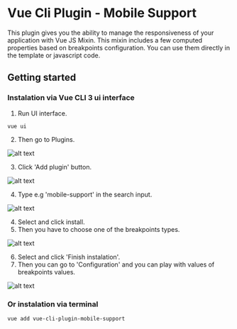 # Vue Cli Plugin - Mobile Support
This plugin gives you the ability to manage the responsiveness of your application with Vue JS Mixin.
This mixin includes a few computed properties based on breakpoints configuration.
You can use them directly in the template or javascript code.

## Getting started

### Instalation via Vue CLI 3 ui interface
1.  Run UI interface.
```
vue ui
```

2. Then go to Plugins.

![alt text](https://firebasestorage.googleapis.com/v0/b/pwa-app-26ca8.appspot.com/o/github%2Fplugins.png?alt=media&token=5053a560-45e1-4d43-aea9-d8ab6d1d9701)

3. Click 'Add plugin' button.

![alt text](https://firebasestorage.googleapis.com/v0/b/pwa-app-26ca8.appspot.com/o/github%2Fadd_button.png?alt=media&token=6a016472-f66e-4a06-9133-6e09abed5138)

4. Type e.g 'mobile-support' in the search input.

![alt text](https://firebasestorage.googleapis.com/v0/b/pwa-app-26ca8.appspot.com/o/github%2Fsearch.png?alt=media&token=62e22b62-8c6a-4b02-99a9-977bb01a9c69)

4. Select and click install.
5. Then you have to choose one of the breakpoints types.

![alt text](https://firebasestorage.googleapis.com/v0/b/pwa-app-26ca8.appspot.com/o/github%2Fselect.png?alt=media&token=0c9d3bfd-74cc-43ac-8ecb-d4bfa7248391)

6. Select and click 'Finish instalation'.
7. Then you can go to 'Configuration' and you can play with values of breakpoints values.

![alt text](https://firebasestorage.googleapis.com/v0/b/pwa-app-26ca8.appspot.com/o/github%2Fconfig.png?alt=media&token=8d43d28e-bdd2-4930-b8ad-b8af66ee124d)

### Or instalation via terminal
```
vue add vue-cli-plugin-mobile-support
```
